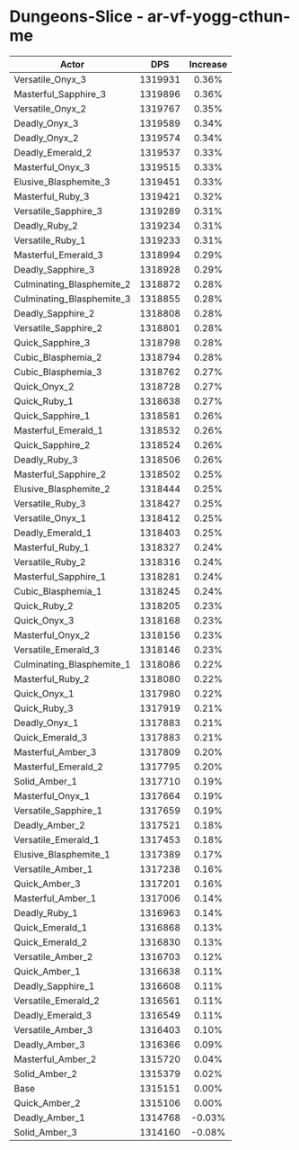 # Dungeons-Slice - ar-vf-yogg-cthun-me
| Actor | DPS | Increase |
|---|:---:|:---:|
|Versatile_Onyx_3|1319931|0.36%|
|Masterful_Sapphire_3|1319896|0.36%|
|Versatile_Onyx_2|1319767|0.35%|
|Deadly_Onyx_3|1319589|0.34%|
|Deadly_Onyx_2|1319574|0.34%|
|Deadly_Emerald_2|1319537|0.33%|
|Masterful_Onyx_3|1319515|0.33%|
|Elusive_Blasphemite_3|1319451|0.33%|
|Masterful_Ruby_3|1319421|0.32%|
|Versatile_Sapphire_3|1319289|0.31%|
|Deadly_Ruby_2|1319234|0.31%|
|Versatile_Ruby_1|1319233|0.31%|
|Masterful_Emerald_3|1318994|0.29%|
|Deadly_Sapphire_3|1318928|0.29%|
|Culminating_Blasphemite_2|1318872|0.28%|
|Culminating_Blasphemite_3|1318855|0.28%|
|Deadly_Sapphire_2|1318808|0.28%|
|Versatile_Sapphire_2|1318801|0.28%|
|Quick_Sapphire_3|1318798|0.28%|
|Cubic_Blasphemia_2|1318794|0.28%|
|Cubic_Blasphemia_3|1318762|0.27%|
|Quick_Onyx_2|1318728|0.27%|
|Quick_Ruby_1|1318638|0.27%|
|Quick_Sapphire_1|1318581|0.26%|
|Masterful_Emerald_1|1318532|0.26%|
|Quick_Sapphire_2|1318524|0.26%|
|Deadly_Ruby_3|1318506|0.26%|
|Masterful_Sapphire_2|1318502|0.25%|
|Elusive_Blasphemite_2|1318444|0.25%|
|Versatile_Ruby_3|1318427|0.25%|
|Versatile_Onyx_1|1318412|0.25%|
|Deadly_Emerald_1|1318403|0.25%|
|Masterful_Ruby_1|1318327|0.24%|
|Versatile_Ruby_2|1318316|0.24%|
|Masterful_Sapphire_1|1318281|0.24%|
|Cubic_Blasphemia_1|1318245|0.24%|
|Quick_Ruby_2|1318205|0.23%|
|Quick_Onyx_3|1318168|0.23%|
|Masterful_Onyx_2|1318156|0.23%|
|Versatile_Emerald_3|1318146|0.23%|
|Culminating_Blasphemite_1|1318086|0.22%|
|Masterful_Ruby_2|1318080|0.22%|
|Quick_Onyx_1|1317980|0.22%|
|Quick_Ruby_3|1317919|0.21%|
|Deadly_Onyx_1|1317883|0.21%|
|Quick_Emerald_3|1317883|0.21%|
|Masterful_Amber_3|1317809|0.20%|
|Masterful_Emerald_2|1317795|0.20%|
|Solid_Amber_1|1317710|0.19%|
|Masterful_Onyx_1|1317664|0.19%|
|Versatile_Sapphire_1|1317659|0.19%|
|Deadly_Amber_2|1317521|0.18%|
|Versatile_Emerald_1|1317453|0.18%|
|Elusive_Blasphemite_1|1317389|0.17%|
|Versatile_Amber_1|1317238|0.16%|
|Quick_Amber_3|1317201|0.16%|
|Masterful_Amber_1|1317006|0.14%|
|Deadly_Ruby_1|1316963|0.14%|
|Quick_Emerald_1|1316868|0.13%|
|Quick_Emerald_2|1316830|0.13%|
|Versatile_Amber_2|1316703|0.12%|
|Quick_Amber_1|1316638|0.11%|
|Deadly_Sapphire_1|1316608|0.11%|
|Versatile_Emerald_2|1316561|0.11%|
|Deadly_Emerald_3|1316549|0.11%|
|Versatile_Amber_3|1316403|0.10%|
|Deadly_Amber_3|1316366|0.09%|
|Masterful_Amber_2|1315720|0.04%|
|Solid_Amber_2|1315379|0.02%|
|Base|1315151|0.00%|
|Quick_Amber_2|1315106|0.00%|
|Deadly_Amber_1|1314768|-0.03%|
|Solid_Amber_3|1314160|-0.08%|
